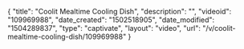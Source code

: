 {
    "title": "Coolit Mealtime Cooling Dish",
    "description": "",
    "videoid": "109969988",
    "date_created": "1502518905",
    "date_modified": "1504289837",
    "type": "captivate",
    "layout": "video",
    "url": "\/v\/coolit-mealtime-cooling-dish\/109969988"
}